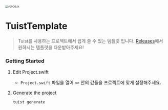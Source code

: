 <img src="https://user-images.githubusercontent.com/67373938/133176719-711f98d5-7b03-471d-a9ba-f8c8f2b29868.jpg" alt="VGPCfBJX" style="zoom:50%;" />

# TuistTemplate

> Tuist를 사용하는 프로젝트에서 쉽게 쓸 수 있는 템플릿 입니다.
> [Releases](https://github.com/kimxwan0319/TuistTemplate/releases)에서 원하시는 템플릿을 다운받아주세요!




### Getting Started

1. Edit Project.swift

   * `Project.swift` 파일을 열어 `<>` 안의 값들을 프로젝트에 맞게 설정해주세요.

2. Generate the project

   ```bash
   tuist generate
   ```
